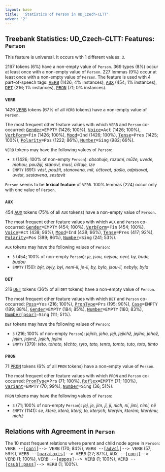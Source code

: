 ```yaml
---
layout: base
title:  'Statistics of Person in UD_Czech-CLTT'
udver: '2'
---
```


## Treebank Statistics: UD_Czech-CLTT: Features: `Person`

This feature is universal.
It occurs with 1 different values: `3`.

2167 tokens (6%) have a non-empty value of `Person`.
369 types (8%) occur at least once with a non-empty value of `Person`.
227 lemmas (9%) occur at least once with a non-empty value of `Person`.
The feature is used with 4 part-of-speech tags: <tt><a href="cs_cltt-pos-VERB.html">VERB</a></tt> (1426; 4% instances), <tt><a href="cs_cltt-pos-AUX.html">AUX</a></tt> (454; 1% instances), <tt><a href="cs_cltt-pos-DET.html">DET</a></tt> (216; 1% instances), <tt><a href="cs_cltt-pos-PRON.html">PRON</a></tt> (71; 0% instances).

### `VERB`

1426 <tt><a href="cs_cltt-pos-VERB.html">VERB</a></tt> tokens (67% of all `VERB` tokens) have a non-empty value of `Person`.

The most frequent other feature values with which `VERB` and `Person` co-occurred: <tt><a href="cs_cltt-feat-Gender.html">Gender</a></tt><tt>=EMPTY</tt> (1426; 100%), <tt><a href="cs_cltt-feat-Voice.html">Voice</a></tt><tt>=Act</tt> (1426; 100%), <tt><a href="cs_cltt-feat-VerbForm.html">VerbForm</a></tt><tt>=Fin</tt> (1426; 100%), <tt><a href="cs_cltt-feat-Mood.html">Mood</a></tt><tt>=Ind</tt> (1426; 100%), <tt><a href="cs_cltt-feat-Tense.html">Tense</a></tt><tt>=Pres</tt> (1425; 100%), <tt><a href="cs_cltt-feat-Polarity.html">Polarity</a></tt><tt>=Pos</tt> (1222; 86%), <tt><a href="cs_cltt-feat-Number.html">Number</a></tt><tt>=Sing</tt> (982; 69%).

`VERB` tokens may have the following values of `Person`:

* `3` (1426; 100% of non-empty `Person`): <em>obsahuje, rozumí, může, uvede, mohou, použijí, stanoví, musí, účtuje, lze</em>
* `EMPTY` (691): <em>vést, použít, stanoveno, mít, účtovat, došlo, odpisovat, uvést, sestavena, sestavit</em>

`Person` seems to be **lexical feature** of `VERB`. 100% lemmas (224) occur only with one value of `Person`.

### `AUX`

454 <tt><a href="cs_cltt-pos-AUX.html">AUX</a></tt> tokens (75% of all `AUX` tokens) have a non-empty value of `Person`.

The most frequent other feature values with which `AUX` and `Person` co-occurred: <tt><a href="cs_cltt-feat-Gender.html">Gender</a></tt><tt>=EMPTY</tt> (454; 100%), <tt><a href="cs_cltt-feat-VerbForm.html">VerbForm</a></tt><tt>=Fin</tt> (454; 100%), <tt><a href="cs_cltt-feat-Voice.html">Voice</a></tt><tt>=Act</tt> (438; 96%), <tt><a href="cs_cltt-feat-Mood.html">Mood</a></tt><tt>=Ind</tt> (438; 96%), <tt><a href="cs_cltt-feat-Tense.html">Tense</a></tt><tt>=Pres</tt> (417; 92%), <tt><a href="cs_cltt-feat-Polarity.html">Polarity</a></tt><tt>=Pos</tt> (389; 86%), <tt><a href="cs_cltt-feat-Number.html">Number</a></tt><tt>=Sing</tt> (241; 53%).

`AUX` tokens may have the following values of `Person`:

* `3` (454; 100% of non-empty `Person`): <em>je, jsou, nejsou, není, by, bude, budou</em>
* `EMPTY` (150): <em>být, byly, byl, není-li, je-li, by, bylo, jsou-li, nebyly, byla</em>

### `DET`

216 <tt><a href="cs_cltt-pos-DET.html">DET</a></tt> tokens (36% of all `DET` tokens) have a non-empty value of `Person`.

The most frequent other feature values with which `DET` and `Person` co-occurred: <tt><a href="cs_cltt-feat-Poss.html">Poss</a></tt><tt>=Yes</tt> (216; 100%), <tt><a href="cs_cltt-feat-PronType.html">PronType</a></tt><tt>=Prs</tt> (195; 90%), <tt><a href="cs_cltt-feat-Case.html">Case</a></tt><tt>=EMPTY</tt> (189; 88%), <tt><a href="cs_cltt-feat-Gender.html">Gender</a></tt><tt>=EMPTY</tt> (184; 85%), <tt><a href="cs_cltt-feat-Number.html">Number</a></tt><tt>=EMPTY</tt> (180; 83%), <tt><a href="cs_cltt-feat-Number-psor.html">Number[psor]</a></tt><tt>=Sing</tt> (111; 51%).

`DET` tokens may have the following values of `Person`:

* `3` (216; 100% of non-empty `Person`): <em>jejich, jeho, její, jejichž, jejího, jehož, jejím, jejímž, jejích, jejími</em>
* `EMPTY` (379): <em>této, tohoto, těchto, tyto, tato, tento, tomto, tuto, toto, tímto</em>

### `PRON`

71 <tt><a href="cs_cltt-pos-PRON.html">PRON</a></tt> tokens (6% of all `PRON` tokens) have a non-empty value of `Person`.

The most frequent other feature values with which `PRON` and `Person` co-occurred: <tt><a href="cs_cltt-feat-PronType.html">PronType</a></tt><tt>=Prs</tt> (71; 100%), <tt><a href="cs_cltt-feat-Reflex.html">Reflex</a></tt><tt>=EMPTY</tt> (71; 100%), <tt><a href="cs_cltt-feat-Variant.html">Variant</a></tt><tt>=EMPTY</tt> (70; 99%), <tt><a href="cs_cltt-feat-Number.html">Number</a></tt><tt>=Sing</tt> (36; 51%).

`PRON` tokens may have the following values of `Person`:

* `3` (71; 100% of non-empty `Person`): <em>jej, je, jim, jí, ji, nich, ní, jimi, nimi, ně</em>
* `EMPTY` (1141): <em>se, které, která, který, to, kterých, kterým, kterém, kterému, nichž</em>

## Relations with Agreement in `Person`

The 10 most frequent relations where parent and child node agree in `Person`:
<tt>VERB --[<tt><a href="cs_cltt-dep-conj.html">conj</a></tt>]--> VERB</tt> (170; 84%),
<tt>VERB --[<tt><a href="cs_cltt-dep-advcl.html">advcl</a></tt>]--> VERB</tt> (57; 59%),
<tt>VERB --[<tt><a href="cs_cltt-dep-parataxis.html">parataxis</a></tt>]--> VERB</tt> (27; 87%),
<tt>AUX --[<tt><a href="cs_cltt-dep-conj.html">conj</a></tt>]--> VERB</tt> (1; 100%),
<tt>VERB --[<tt><a href="cs_cltt-dep-appos.html">appos</a></tt>]--> VERB</tt> (1; 100%),
<tt>VERB --[<tt><a href="cs_cltt-dep-csubj-pass.html">csubj:pass</a></tt>]--> VERB</tt> (1; 100%).

